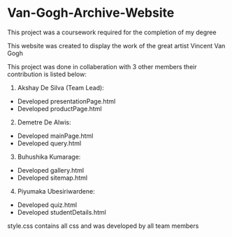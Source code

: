 # Van-Gogh-Archive-Website
This project was a coursework required for the completion of my degree

This website was created to display the work of the great artist Vincent Van Gogh <br >

This project was done in collaberation with 3 other members their contribution is listed below: <br >

1) Akshay De Silva (Team Lead): 
- Developed presentationPage.html
- Developed productPage.html <br >
 
2) Demetre De Alwis:            
- Developed mainPage.html 
- Developed query.html <br >

3) Buhushika Kumarage:          
- Developed gallery.html 
- Developed sitemap.html <br >

4) Piyumaka Ubesiriwardene:     
- Developed quiz.html 
- Developed studentDetails.html <br >

style.css contains all css and was developed by all team members
